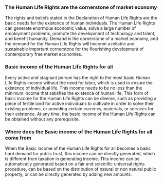 ### The Human Life Rights are the cornerstone of market economy

The rights and beliefs stated in the Declaration of Human Life Rights are the basic needs for the existence of human individuals. The Human Life Rights can generate enormous economic value, solve a large number of employment problems, promote the development of technology and talent, and benefit humanity. Demand is the cornerstone of a market economy, and the demand for the Human Life Rights will become a reliable and sustainable important cornerstone for the flourishing development of contemporary free market economies.

### Basic income of the Human Life Rights for all

Every active and stagnant person has the right to the most basic Human Life Rights income without the need for labor, which is used to ensure the existence of individual life. This income needs to be no less than the minimum income that satisfies the existence of human life. This form of basic income for the Human Life Rights can be diverse, such as providing a piece of fertile land for active individuals to cultivate in order to solve their existing problems, or providing certain currency, materials, or services for their existence. At any time, the basic income of the Human Life Rights can be obtained without any prerequisite.

### Where does the Basic income of the Human Life Rights for all come from

When the Basic income of the Human Life Rights for all becomes a basic hard demand for public trust, this income can be directly generated, which is different from taxation in generating income. This income can be automatically generated based on a fair and scientific universal rights procedure, can be based on the distribution of natural or non natural public property, or can be directly generated by adding new amounts.